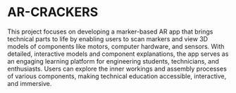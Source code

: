 # AR-CRACKERS 
 This project focuses on developing a marker-based AR app that brings technical parts to life by enabling users to scan markers and view 3D models of components like motors, computer hardware, and sensors. With detailed, interactive models and component explanations, the app serves as an engaging learning platform for engineering students, technicians, and enthusiasts. Users can explore the inner workings and assembly processes of various components, making technical education accessible, interactive, and immersive.
